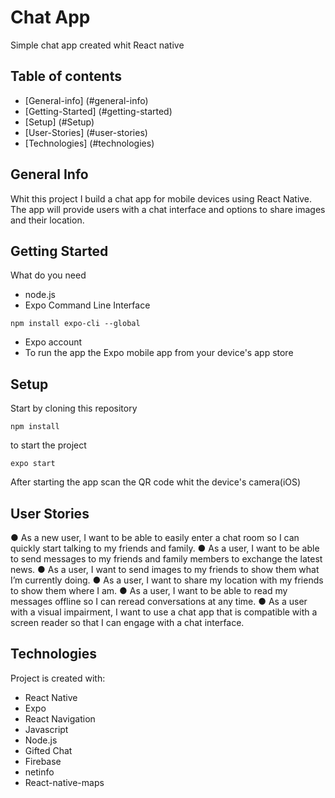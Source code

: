 # Chat App

Simple chat app created whit React native

## Table of contents

* [General-info] (#general-info)
* [Getting-Started] (#getting-started)
* [Setup] (#Setup)
* [User-Stories] (#user-stories)
* [Technologies] (#technologies)

## General Info

Whit this project I build a chat app for mobile devices using React Native. The app will provide users with a chat interface and options to share images and their
location.

## Getting Started

What do you need

* node.js
* Expo Command Line Interface

```
npm install expo-cli --global

```
* Expo account
* To run the app the Expo mobile app from your device's app store

## Setup

Start by cloning this repository 

```
npm install
```

to start the project

```
expo start
```
After starting the app scan the QR code whit the device's camera(iOS)


## User Stories

● As a new user, I want to be able to easily enter a chat room so I can quickly start talking to my
friends and family.
● As a user, I want to be able to send messages to my friends and family members to exchange
the latest news.
● As a user, I want to send images to my friends to show them what I’m currently doing.
● As a user, I want to share my location with my friends to show them where I am.
● As a user, I want to be able to read my messages offline so I can reread conversations at any
time.
● As a user with a visual impairment, I want to use a chat app that is compatible with a screen
reader so that I can engage with a chat interface.

## Technologies

Project is created with:

* React Native
* Expo 
* React Navigation
* Javascript
* Node.js
* Gifted Chat
* Firebase
* netinfo
* React-native-maps